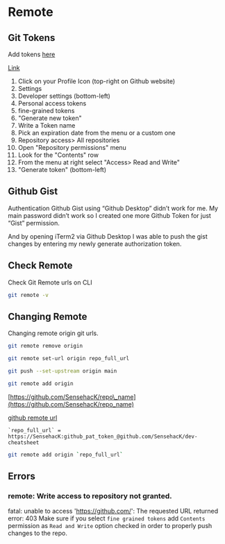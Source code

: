 # Remote

## Git Tokens

Add tokens [here](https://github.com/settings/tokens)

[Link](https://help.github.com/en/github/authenticating-to-github/creating-a-personal-access-token-for-the-command-line)

1. Click on your Profile Icon (top-right on Github website)
2. Settings
3. Developer settings (bottom-left)
4. Personal access tokens
5. fine-grained tokens
6. "Generate new token"
7. Write a Token name
8. Pick an expiration date from the menu or a custom one
9. Repository access> All repositories
10. Open "Repository permissions" menu
11. Look for the "Contents" row
12. From the menu at right select "Access> Read and Write"
13. "Generate token" (bottom-left)



## Github Gist

Authentication Github Gist using “Github Desktop” didn’t work for me. My main password didn’t work so I created one more Github Token for just “Gist” permission.

And by opening iTerm2 via Github Desktop I was able to push the gist changes by entering my newly generate authorization token.

## Check Remote

Check Git Remote urls on CLI

```sh
git remote -v
```

## Changing Remote

Changing remote origin git urls.

```sh
git remote remove origin

git remote set-url origin repo_full_url

git push --set-upstream origin main

git remote add origin 
``` 

[https://github.com/SensehacK/repo\_name](https://github.com/SensehacK/repo_name)

[github remote url](https://help.github.com/en/github/using-git/changing-a-remotes-url)

```config
`repo_full_url` = https://SensehacK:github_pat_token_@github.com/SensehacK/dev-cheatsheet
```

```sh
git remote add origin `repo_full_url`
```



## Errors

### remote: Write access to repository not granted.

fatal: unable to access 'https://github.com/': The requested URL returned error: 403
Make sure if you select `fine grained tokens` add `Contents` permission as `Read and Write` option checked in order to properly push changes to the repo.